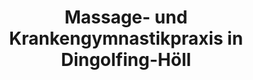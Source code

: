---
title: "Massage- und Krankengymnastikpraxis in Dingolfing-Höll"
url: /dingolfing/massage-und-krankengymnastikpraxis-in-dingolfing-hoell/
shop: Massage
---